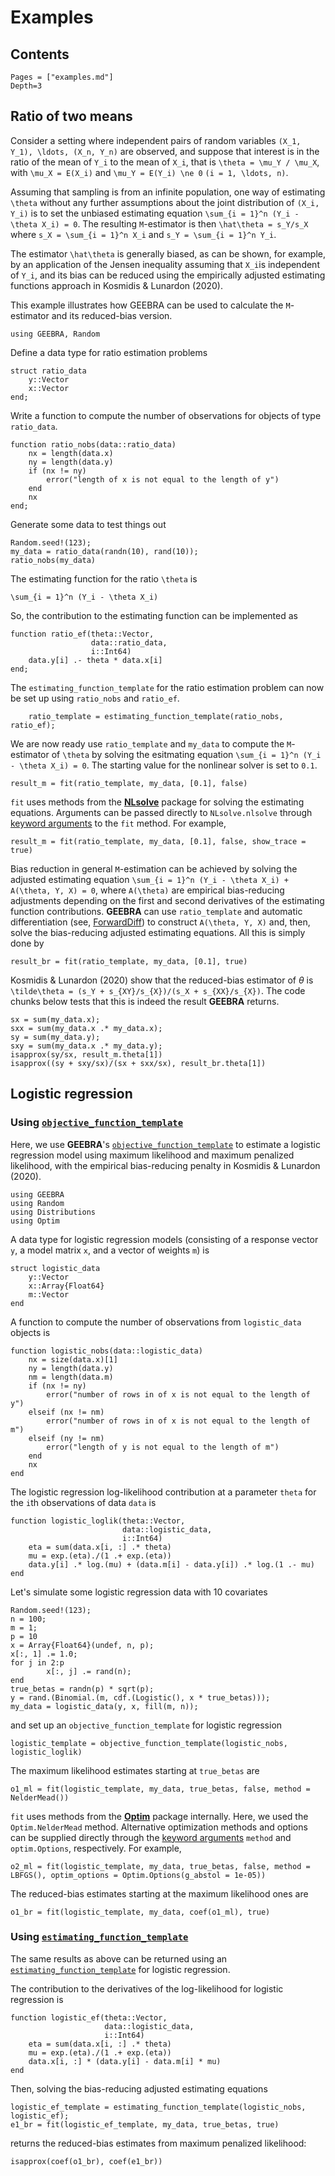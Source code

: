 # Examples

## Contents
```@contents
Pages = ["examples.md"]
Depth=3
```

## Ratio of two means

Consider a setting where independent pairs of random variables ``(X_1, Y_1), \ldots, (X_n, Y_n)`` are observed, and suppose that interest is in the ratio of the mean of ``Y_i`` to  the mean of ``X_i``, that is ``\theta = \mu_Y / \mu_X``, with
  ``\mu_X = E(X_i)`` and ``\mu_Y = E(Y_i) \ne 0`` ``(i = 1, \ldots, n)``.

Assuming that sampling is from an infinite population, one way of estimating ``\theta`` without any further assumptions about the joint distribution of ``(X_i, Y_i)`` is to set the unbiased estimating equation ``\sum_{i = 1}^n (Y_i - \theta X_i) = 0``. The resulting ``M``-estimator is then  ``\hat\theta = s_Y/s_X`` where ``s_X = \sum_{i = 1}^n X_i`` and ``s_Y = \sum_{i = 1}^n Y_i``. 

The estimator ``\hat\theta`` is generally biased, as can be shown, for example, by an application of the Jensen inequality assuming that ``X_i``is independent of ``Y_i``, and its bias can be reduced using the empirically adjusted estimating functions approach in Kosmidis & Lunardon (2020). 

This example illustrates how GEEBRA can be used to calculate the ``M``-estimator and its reduced-bias version.

```@repl 1
using GEEBRA, Random
```

Define a data type for ratio estimation problems
```@repl 1
struct ratio_data
    y::Vector
    x::Vector
end;
```

Write a function to compute the number of observations for objects of type `ratio_data`.
```@repl 1
function ratio_nobs(data::ratio_data)
    nx = length(data.x)
    ny = length(data.y)
    if (nx != ny) 
        error("length of x is not equal to the length of y")
    end
    nx
end;
```

Generate some data to test things out
```@repl 1
Random.seed!(123);
my_data = ratio_data(randn(10), rand(10));
ratio_nobs(my_data)
```

The estimating function for the ratio ``\theta`` is 

``\sum_{i = 1}^n (Y_i - \theta X_i)``

So, the contribution to the estimating function can be implemented as
```@repl 1
function ratio_ef(theta::Vector,
                  data::ratio_data,
                  i::Int64)
    data.y[i] .- theta * data.x[i]
end;
```

The `estimating_function_template` for the ratio estimation problem can now be set up using `ratio_nobs` and `ratio_ef`.
```@repl 1
    ratio_template = estimating_function_template(ratio_nobs, ratio_ef);
```

We are now ready use `ratio_template` and `my_data` to compute the ``M``-estimator of ``\theta`` by solving the esitmating equation ``\sum_{i = 1}^n (Y_i - \theta X_i) = 0``. The starting value for the nonlinear solver is set to `0.1`.
```@repl 1
result_m = fit(ratio_template, my_data, [0.1], false)
```
`fit` uses methods from the [**NLsolve**](https://github.com/JuliaNLSolvers/NLsolve.jl) package for solving the estimating equations. Arguments can be passed directly to `NLsolve.nlsolve` through [keyword arguments](https://docs.julialang.org/en/v1/manual/functions/#Keyword-Arguments-1) to the `fit` method. For example,
```@repl 1
result_m = fit(ratio_template, my_data, [0.1], false, show_trace = true)
```

Bias reduction in general ``M``-estimation can be achieved by solving the adjusted estimating equation ``\sum_{i = 1}^n (Y_i - \theta X_i) + A(\theta, Y, X) = 0``, where ``A(\theta)`` are empirical bias-reducing adjustments depending on the first and second derivatives of the estimating function contributions. **GEEBRA** can use `ratio_template` and automatic differentiation (see, [ForwardDiff](https://github.com/JuliaDiff/ForwardDiff.jl)) to construct ``A(\theta, Y, X)`` and, then, solve the bias-reducing adjusted estimating equations. All this is simply done by
```@repl 1
result_br = fit(ratio_template, my_data, [0.1], true) 
```

Kosmidis & Lunardon (2020) show that the reduced-bias estimator of $\theta$ is ``\tilde\theta = (s_Y + s_{XY}/s_{X})/(s_X + s_{XX}/s_{X})``. The code chunks below tests that this is indeed the result **GEEBRA** returns.
```@repl 1
sx = sum(my_data.x);
sxx = sum(my_data.x .* my_data.x);
sy = sum(my_data.y);
sxy = sum(my_data.x .* my_data.y);
isapprox(sy/sx, result_m.theta[1])
isapprox((sy + sxy/sx)/(sx + sxx/sx), result_br.theta[1])
```


## Logistic regression
### Using [`objective_function_template`](@ref)
Here, we use **GEEBRA**'s [`objective_function_template`](@ref) to estimate a logistic regression model using maximum likelihood and maximum penalized likelihood, with the empirical bias-reducing penalty in Kosmidis & Lunardon (2020).

```@repl 2
using GEEBRA
using Random
using Distributions
using Optim
```

A data type for logistic regression models (consisting of a response vector `y`, a model matrix `x`, and a vector of weights `m`) is
```@repl 2
struct logistic_data
    y::Vector
    x::Array{Float64}
    m::Vector
end
```

A function to compute the number of observations from `logistic_data` objects is
```@repl 2
function logistic_nobs(data::logistic_data)
    nx = size(data.x)[1]
    ny = length(data.y)
    nm = length(data.m)
    if (nx != ny) 
        error("number of rows in of x is not equal to the length of y")
    elseif (nx != nm)
        error("number of rows in of x is not equal to the length of m")
    elseif (ny != nm)
        error("length of y is not equal to the length of m")
    end
    nx
end
```

The logistic regression log-likelihood contribution at a parameter `theta` for the ``i``th observations of data `data` is
```@repl 2
function logistic_loglik(theta::Vector,
                         data::logistic_data,
                         i::Int64)
    eta = sum(data.x[i, :] .* theta)
    mu = exp.(eta)./(1 .+ exp.(eta))
    data.y[i] .* log.(mu) + (data.m[i] - data.y[i]) .* log.(1 .- mu)
end
```

Let's simulate some logistic regression data with $10$ covariates
```@repl 2
Random.seed!(123);
n = 100;
m = 1;
p = 10
x = Array{Float64}(undef, n, p);
x[:, 1] .= 1.0;
for j in 2:p
        x[:, j] .= rand(n);
end
true_betas = randn(p) * sqrt(p);
y = rand.(Binomial.(m, cdf.(Logistic(), x * true_betas)));
my_data = logistic_data(y, x, fill(m, n));
```
and set up an `objective_function_template` for logistic regression
```@repl 2
logistic_template = objective_function_template(logistic_nobs, logistic_loglik)
```

The maximum likelihood estimates starting at `true_betas` are
```@repl 2
o1_ml = fit(logistic_template, my_data, true_betas, false, method = NelderMead())
```
`fit` uses methods from the [**Optim**](https://github.com/JuliaNLSolvers/Optim.jl) package internally. Here, we used the `Optim.NelderMead` method. Alternative optimization methods and options can be supplied directly through the [keyword arguments](https://docs.julialang.org/en/v1/manual/functions/#Keyword-Arguments-1) `method` and `optim.Options`, respectively. For example,
```@repl 2
o2_ml = fit(logistic_template, my_data, true_betas, false, method = LBFGS(), optim_options = Optim.Options(g_abstol = 1e-05))
```

The reduced-bias estimates starting at the maximum likelihood ones are
```@repl 2
o1_br = fit(logistic_template, my_data, coef(o1_ml), true)
```

### Using [`estimating_function_template`](@ref)
The same results as above can be returned using an [`estimating_function_template`](@ref) for logistic regression. 

The contribution to the derivatives of the log-likelihood for logistic regression is
```@repl 2
function logistic_ef(theta::Vector,
                     data::logistic_data,
                     i::Int64)
    eta = sum(data.x[i, :] .* theta)
    mu = exp.(eta)./(1 .+ exp.(eta))
    data.x[i, :] * (data.y[i] - data.m[i] * mu)
end
```

Then, solving the bias-reducing adjusted estimating equations
```@repl 2
logistic_ef_template = estimating_function_template(logistic_nobs, logistic_ef);
e1_br = fit(logistic_ef_template, my_data, true_betas, true)
```
returns the reduced-bias estimates from maximum penalized likelihood:
```@repl 2
isapprox(coef(o1_br), coef(e1_br))
```

